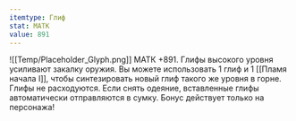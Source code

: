 ```yaml
---
itemtype: Глиф
stat: МАТК 
value: 891
---
```

![[Temp/Placeholder_Glyph.png]]
МАТК +891. Глифы высокого уровня усиливают закалку оружия. Вы можете использовать 1 глиф и 1 [[Пламя начала I]], чтобы синтезировать новый глиф такого же уровня в горне. Глифы не расходуются. Если снять одеяние, вставленные глифы автоматически отправляются в сумку. Бонус действует только на персонажа!
